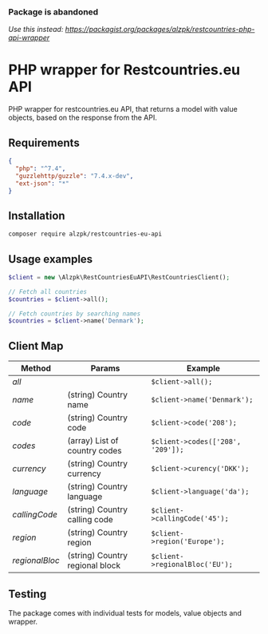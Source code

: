### Package is abandoned
_Use this instead: https://packagist.org/packages/alzpk/restcountries-php-api-wrapper_

# PHP wrapper for Restcountries.eu API
PHP wrapper for restcountries.eu API, that returns a model with value objects, based on the response from the API.

## Requirements

```json
{
  "php": "^7.4",
  "guzzlehttp/guzzle": "7.4.x-dev",
  "ext-json": "*"
}
```

## Installation

```bash
composer require alzpk/restcountries-eu-api
```

## Usage examples

```php
$client = new \Alzpk\RestCountriesEuAPI\RestCountriesClient();

// Fetch all countries
$countries = $client->all();

// Fetch countries by searching names
$countries = $client->name('Denmark');
```

## Client Map

| Method | Params | Example |
|---|---|---|
| _all_ |  | ```$client->all();``` |
| _name_ | (string) Country name | ```$client->name('Denmark');``` |
| _code_ | (string) Country code | ```$client->code('208');``` |
| _codes_ | (array) List of country codes | ```$client->codes(['208', '209']);``` |
| _currency_ | (string) Country currency | ```$client->curency('DKK');``` |
| _language_ | (string) Country language | ```$client->language('da');``` |
| _callingCode_ | (string) Country calling code | ```$client->callingCode('45');``` |
| _region_ | (string) Country region | ```$client->region('Europe');``` |
| _regionalBloc_ | (string) Country regional block | ```$client->regionalBloc('EU');``` |

## Testing
The package comes with individual tests for models, value objects and wrapper.